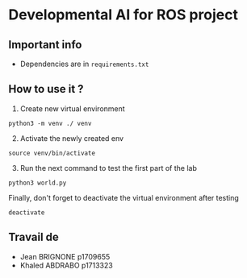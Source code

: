 # Developmental AI for ROS project

## Important info
- Dependencies are in `requirements.txt`

## How to use it ?

1. Create new virtual environment  
```
python3 -m venv ./ venv
```
2. Activate the newly created env
```
source venv/bin/activate
```
3. Run the next command to test the first part of the lab
```
python3 world.py
```

Finally, don't forget to deactivate the virtual environment after testing 
```
deactivate
```

## Travail de 
- Jean BRIGNONE p1709655
- Khaled ABDRABO p1713323 
